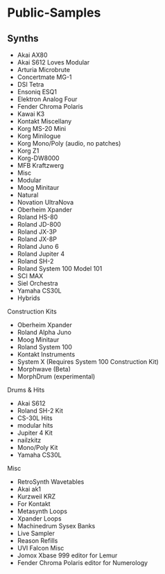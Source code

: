 # Public-Samples

## Synths
* Akai AX80
* Akai S612 Loves Modular
* Arturia Microbrute
* Concertmate MG-1
* DSI Tetra
* Ensoniq ESQ1
* Elektron Analog Four
* Fender Chroma Polaris
* Kawai K3
* Kontakt Miscellany
* Korg MS-20 Mini
* Korg Minilogue
* Korg Mono/Poly (audio, no patches)
* Korg Z1
* Korg-DW8000
* MFB Kraftzwerg
* Misc
* Modular
* Moog Minitaur
* Natural
* Novation UltraNova
* Oberheim Xpander
* Roland HS-80
* Roland JD-800
* Roland JX-3P
* Roland JX-8P
* Roland Juno 6
* Roland Jupiter 4
* Roland SH-2
* Roland System 100 Model 101
* SCI MAX
* Siel Orchestra
* Yamaha CS30L
* Hybrids

Construction Kits
* Oberheim Xpander
* Roland Alpha Juno
* Moog Minitaur
* Roland System 100
* Kontakt Instruments
* System X (Requires System 100 Construction Kit)
* Morphwave (Beta)
* MorphDrum (experimental)

Drums & Hits
* Akai S612
* Roland SH-2 Kit
* CS-30L Hits
* modular hits
* Jupiter 4 Kit
* nailzkitz
* Mono/Poly Kit
* Yamaha CS30L

Misc
* RetroSynth Wavetables
* Akai ak1
* Kurzweil KRZ
* For Kontakt
* Metasynth Loops
* Xpander Loops
* Machinedrum Sysex Banks
* Live Sampler
* Reason Refills
* UVI Falcon Misc
* Jomox Xbase 999 editor for Lemur
* Fender Chroma Polaris editor for Numerology
